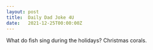 ```yaml
---
layout: post
title:  Daily Dad Joke 4U
date:   2021-12-25T00:00:00Z
---
```

What do ﬁsh sing during the holidays? Christmas corals.

